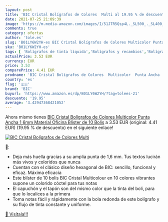 ```yaml
---
layout: post
title: 'BIC Cristal Bolígrafos de Colores  Multi al 19.95 % de descuento'
date: 2021-07-25 21:09:39
image: 'https://m.media-amazon.com/images/I/51JTR5Qsp4L._SL500_._SL400_.jpg'
comments: true
category: ofertas
author: 'tole.es'
slug: 'B01LY6W2YH-es BIC Cristal Bolígrafos de Colores Multicolor Punta Ancha 1...'
sku: 'B01LY6W2YH-es'
tags: [ 'Bolígrafos de tinta líquida','Bolígrafos y recambios','Bolígrafos, lápices y útiles de escritura','Oficina y papelería','bic','bolígrafos','cristal', ]
actualPrice: 3.53 EUR
currency: EUR
price: 3.53
comparePrice: 4.41 EUR
prodname: 'BIC Cristal Bolígrafos de Colores  Multicolor  Punta Ancha  1 6mm   Material Oficina  Blíster de 10 Bolis'
country: 'es'
flag: '🇪🇸'
brand: 'BIC'
buyurl: 'https://www.amazon.es/dp/B01LY6W2YH/?tag=tolees-21'
descuento: '19.95'
average: '3.42947368421052'
---
```


Ahora mismo tienes [BIC Cristal Bolígrafos de Colores  Multicolor  Punta Ancha  1 6mm   Material Oficina  Blíster de 10 Bolis](https://www.amazon.es/dp/B01LY6W2YH/?tag=tolees-21) a 3.53 EUR (original: 4.41 EUR) (19.95 %  de descuento) en el siguiente enlace!

[![BIC Cristal Bolígrafos de Colores  Multi](https://m.media-amazon.com/images/I/51JTR5Qsp4L._SL500_._SL400_.jpg)](https://www.amazon.es/dp/B01LY6W2YH/?tag=tolees-21)

🔎:

- Deja más huella gracias a su amplia punta de 1,6 mm. Tus textos lucirán más vivos y coloridos que nunca
- Cuentan con el clásico diseño hexagonal de BIC: sencillo, funcional y eficaz. Máxima eficacia
- Este blíster de 10 bolis BIC Cristal Multicolour en 10 colores vibrantes supone un colorido cóctel para tus notas
- El capuchón y el tapón son del mismo color que la tinta del boli, para que lo localices a la primera
- Toma notas fácil y rápidamente con la bola redonda de este bolígrafo y su flujo de tinta constante y uniforme.

[🛒 Visítala!!!](https://www.amazon.es/dp/B01LY6W2YH/?tag=tolees-21)

